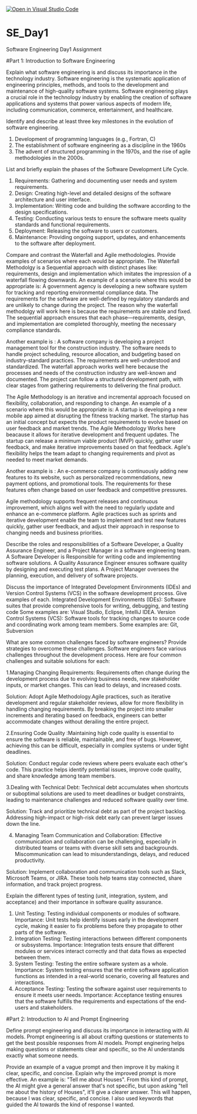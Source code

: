 [![Open in Visual Studio Code](https://classroom.github.com/assets/open-in-vscode-2e0aaae1b6195c2367325f4f02e2d04e9abb55f0b24a779b69b11b9e10269abc.svg)](https://classroom.github.com/online_ide?assignment_repo_id=15575369&assignment_repo_type=AssignmentRepo)
# SE_Day1
Software Engineering Day1 Assignment

#Part 1: Introduction to Software Engineering

Explain what software engineering is and discuss its importance in the technology industry.
Software engineering is the systematic application of engineering principles, methods, and tools to the development and maintenance of high-quality software systems. 
Software engineering plays a crucial role in the technology industry by enabling the creation of software applications and systems that power various aspects of modern life, including communication, commerce, entertainment, and healthcare.


Identify and describe at least three key milestones in the evolution of software engineering.
1. Development of programming languages (e.g., Fortran, C)
2. The establishment of software engineering as a discipline in the 1960s
3. The advent of structured programming in the 1970s, and the rise of agile methodologies in the 2000s.

List and briefly explain the phases of the Software Development Life Cycle.
1. Requirements: Gathering and documenting user needs and system requirements.
2. Design: Creating high-level and detailed designs of the software architecture and user interface.
3. Implementation: Writing code and building the software according to the design specifications.
4. Testing: Conducting various tests to ensure the software meets quality standards and functional requirements.
5. Deployment: Releasing the software to users or customers.
6. Maintenance: Providing ongoing support, updates, and enhancements to the software after deployment.

Compare and contrast the Waterfall and Agile methodologies. Provide examples of scenarios where each would be appropriate.
The Waterfall Methodolgy is a Sequential approach with distinct phases like: requirements, design and implementation which imitates the impression of a waterfall flowing downwards.
An example of a scenario where this would be appropriate is: A government agency is developing a new software system for tracking and reporting environmental compliance data. The requirements for the software are well-defined by regulatory standards and are unlikely to change during the project. 
The reason why the waterfall methodolgy will work here is because the requirements are stable and fixed. The sequential approach ensures that each phase—requirements, design, and implementation are completed thoroughly, meeting the necessary compliance standards.

Another example is : A software company is developing a project management tool for the construction industry. The software needs to handle project scheduling, resource allocation, and budgeting based on industry-standard practices. The requirements are well-understood and standardized.
The waterfall approach works well here because the processes and needs of the construction industry are well-known and documented. The project can follow a structured development path, with clear stages from gathering requirements to delivering the final product.

The Agile Methodology is an iterative and incremental approach focused on flexibility, collaboration, and responding to change.
An example of a scenario where this would be appropriate is: A startup is developing a new mobile app aimed at disrupting the fitness tracking market. The startup has an initial concept but expects the product requirements to evolve based on user feedback and market trends.
The Agile Methodology Works here beacause it allows for iterative development and frequent updates. The startup can release a minimum viable product (MVP) quickly, gather user feedback, and make iterative improvements based on that feedback. Agile's flexibility helps the team adapt to changing requirements and pivot as needed to meet market demands.

Another example is : An e-commerce company is continuously adding new features to its website, such as personalized recommendations, new payment options, and promotional tools. The requirements for these features often change based on user feedback and competitive pressures.

Agile methodology supports frequent releases and continuous improvement, which aligns well with the need to regularly update and enhance an e-commerce platform. Agile practices such as sprints and iterative development enable the team to implement and test new features quickly, gather user feedback, and adjust their approach in response to changing needs and business priorities.

Describe the roles and responsibilities of a Software Developer, a Quality Assurance Engineer, and a Project Manager in a software engineering team.
A Software Developer is Responsible for writing code and implementing software solutions.
  A Quality Assurance Engineer ensures software quality by designing and executing test plans.
  A Project Manager oversees the planning, execution, and delivery of software projects.

Discuss the importance of Integrated Development Environments (IDEs) and Version Control Systems (VCS) in the software development process. Give examples of each.
Integrated Development Environments (IDEs): Software suites that provide comprehensive tools for writing, debugging, and testing code Some examples are: Visual Studio, Eclipse, IntelliJ IDEA.
Version Control Systems (VCS): Software tools for tracking changes to source code and coordinating work among team members. Some examples are: Git, Subversion

What are some common challenges faced by software engineers? Provide strategies to overcome these challenges.
Software engineers face various challenges throughout the development process. Here are four common challenges and suitable solutions for each:

1.Managing Changing Requirements: Requirements often change during the development process due to evolving business needs, new stakeholder inputs, or market changes. This can lead to delays, and increased costs.

Solution: Adopt Agile Methodology.Agile practices, such as iterative development and regular stakeholder reviews, allow for more flexibility in handling changing requirements. By breaking the project into smaller increments and iterating based on feedback, engineers can better accommodate changes without derailing the entire project.

2.Ensuring Code Quality :Maintaining high code quality is essential to ensure the software is reliable, maintainable, and free of bugs. However, achieving this can be difficult, especially in complex systems or under tight deadlines.

Solution: Conduct regular code reviews where peers evaluate each other's code. This practice helps identify potential issues, improve code quality, and share knowledge among team members.

3.Dealing with Technical Debt: Technical debt accumulates when shortcuts or suboptimal solutions are used to meet deadlines or budget constraints, leading to maintenance challenges and reduced software quality over time.

Solution: Track and prioritize technical debt as part of the project backlog. Addressing high-impact or high-risk debt early can prevent larger issues down the line.

4. Managing Team Communication and Collaboration: Effective communication and collaboration can be challenging, especially in distributed teams or teams with diverse skill sets and backgrounds. Miscommunication can lead to misunderstandings, delays, and reduced productivity.

Solution: Implement collaboration and communication tools such as Slack, Microsoft Teams, or JIRA. These tools help teams stay connected, share information, and track project progress.

Explain the different types of testing (unit, integration, system, and acceptance) and their importance in software quality assurance.
1. Unit Testing: Testing individual components or modules of software.
  Importance: Unit tests help identify issues early in the development cycle, making it easier to fix problems before they propagate to other parts of the software.
2. Integration Testing: Testing interactions between different components or subsystems.
    Importance: Integration tests ensure that different modules or services interact correctly and that data flows as expected between them.
3. System Testing: Testing the entire software system as a whole.
    Importance: System testing ensures that the entire software application functions as intended in a real-world scenario, covering all features and interactions.
4. Acceptance Testing: Testing the software against user requirements to ensure it meets user needs.
   Importance: Acceptance testing ensures that the software fulfills the requirements and expectations of the end-users and stakeholders.
    

#Part 2: Introduction to AI and Prompt Engineering


Define prompt engineering and discuss its importance in interacting with AI models.
Prompt engineering is all about crafting questions or statements to get the best possible responses from AI models.
Prompt enginering helps making questions or statements clear and specific, so the AI understands exactly what someone needs.

Provide an example of a vague prompt and then improve it by making it clear, specific, and concise. Explain why the improved prompt is more effective.
An example is: "Tell me about Houses". From this kind of prompt, the AI might give a general answer that's not specific, but upon asking "tell me about the history of Houses", it'll give a clearer answer. This will happen, because I was clear, specific, and concise. I also used keywords that guided the AI towards the kind of response I wanted.
